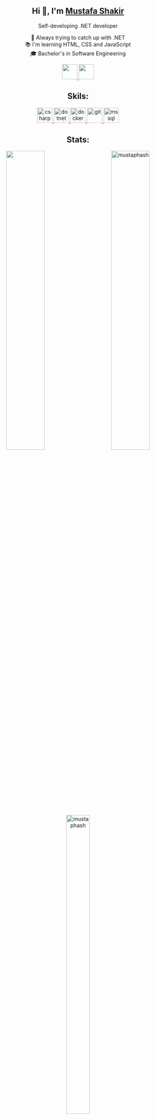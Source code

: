 <h2 align="center">
  Hi 👋, I'm
  <b><a target="_blank" href="https://www.linkedin.com/in/mustafa-shakir-970391231/">Mustafa Shakir</a></b>
 </h2>
 <p align="center">Self-developing .NET developer</P>
 <p align="center">
 🏃 Always trying to catch up with .NET
 <br>
 &#128218; I'm learning HTML, CSS and JavaScript
 <br>
 🎓  Bachelor's in Software Engineering 
 <br>
 </p>
 <p align="center">
  <a href="https://www.linkedin.com/in/mustafa-shakir-970391231/"> 
   <img size=7% src="https://www.iconsdb.com/icons/preview/green/linkedin-5-xxl.png" width="40" height="40"/> 
  </a> 
  <a href="mailto:mshakir9918@gmail.com"> 
   <img size=7% src="https://www.iconsdb.com/icons/preview/green/email-14-xxl.png" height="40"/> 
  </a>
 </p>
 
 <h2 align = "center">Skils:</h2>

 <p align="center"> 
  <a href="https://www.w3schools.com/cs/" target="_blank" rel="noreferrer"> 
    <img size=7% src="https://iconape.com/wp-content/png_logo_vector/c.png" alt="csharp" width="40" height="40"/> 
  </a> 
  <a href="https://dotnet.microsoft.com/" target="_blank" rel="noreferrer"> 
    <img src="https://wpguru.co.uk/wp-content/uploads/2020/04/dotnet-logo.png" alt="dotnet" width="40" height="40"/> 
  </a>  
  <a href="https://www.docker.com/" target="_blank" rel="noreferrer">  
    <img src="https://cdn.icon-icons.com/icons2/2407/PNG/512/docker_icon_146192.png" alt="docker" width="40" height="40"/> 
  </a> 
  <a href="https://git-scm.com/" target="_blank" rel="noreferrer"> 
    <img src="https://3.bp.blogspot.com/-xhNpNJJyQhk/XIe4GY78RQI/AAAAAAAAItc/ouueFUj2Hqo5dntmnKqEaBJR4KQ4Q2K3ACK4BGAYYCw/s1600/logo%2Bgit%2Bicon.png" alt="git" width="40" height="40"/> 
  </a> 
  <a href="https://www.microsoft.com/en-us/sql-server" target="_blank" rel="noreferrer"> 
    <img src="https://vectorified.com/images/sql-server-icon-26.png?" alt="mssql" width="40" height="40"/> 
  </a> 
</p>
 
 
<h2 align = "center">Stats:</h2>
<p align = "center">
  <div align="center">
<img width=45% align="left" high=45% src="https://github-readme-stats.vercel.app/api?username=mustaphash&hide_border=true&show_icons=true&locale=en&layout=compact&bg_color=00000000&title_color=ffb000&text_color=785ef0&icon_color=6cc644&border_color=ffb000" style="max-width: 100%;" />

<img width=45% align="right" src="https://github-readme-streak-stats.herokuapp.com/?user=mustaphash&theme=vision-friendly-dark&hide_border=true&date_format=M%20j%5B%2C%20Y%5D&background=FFFFFF00&dates=785EF00" alt="mustaphash" />
  </div>
  <br>
	<br>
	<br>
	<br>
	<br>
	<br>
	<br>
	<br>
  <div align="center">
<img width="35%" align="center" height="45%" margin-top:30px src="https://github-readme-stats.vercel.app/api/top-langs?username=mustaphash&hide_border=true&show_icons=true&locale=en&layout=compact&bg_color=00000000&title_color=ffb000&text_color=785ef0&icon_color=6cc644&border_color=ffb000" alt="mustaphash" style="max-width: 100%;" />
  </div>
</p>

<h2 align="center"> Repositories: </h2>
<br />
<p align="center">
  <a href="https://github.com/mustaphash/Outdoor">
    <img width="45%" align="center" src="https://github-readme-stats.vercel.app/api/pin/?username=mustaphash&repo=Outdoor&bg_color=00000000&title_color=ffb000&text_color=785ef0&icon_color=6cc644&border_color=ffb000" />
  </a>
  <span>&nbsp;</span>
  <a href="https://github.com/mustaphash/BulgarianPlaces">
    <img width="45%" align="center" src="https://github-readme-stats.vercel.app/api/pin/?username=mustaphash&repo=BulgarianPlaces&bg_color=00000000&title_color=ffb000&text_color=785ef0&icon_color=6cc644&border_color=ffb000" />
  </a>
</p>
<p align="center">
  <a href="https://github.com/mustaphash/AstroNeoWs">
    <img width="45%" align="center" src="https://github-readme-stats.vercel.app/api/pin/?username=mustaphash&repo=AstroNeoWs&bg_color=00000000&title_color=ffb000&text_color=785ef0&icon_color=6cc644&border_color=ffb000" />
  </a>
  <span>&nbsp;</span>
  <a href="https://github.com/mustaphash/Pharmacy">
    <img width="45%" align="center" src="https://github-readme-stats.vercel.app/api/pin/?username=mustaphash&repo=Pharmacy&bg_color=00000000&title_color=ffb000&text_color=785ef0&icon_color=6cc644&border_color=ffb000" />
  </a>
</p>
